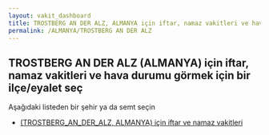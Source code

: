 ```yaml
---
layout: vakit_dashboard
title: TROSTBERG AN DER ALZ, ALMANYA için iftar, namaz vakitleri ve hava durumu - ilçe/eyalet seç
permalink: /ALMANYA/TROSTBERG AN DER ALZ
---
```


## TROSTBERG AN DER ALZ (ALMANYA) için iftar, namaz vakitleri ve hava durumu  görmek için bir ilçe/eyalet seç

Aşağıdaki listeden bir şehir ya da semt seçin

* [ (TROSTBERG_AN_DER_ALZ, ALMANYA) için iftar ve namaz vakitleri](/ALMANYA/TROSTBERG_AN_DER_ALZ/)

<script type="text/javascript">
  var GLOBAL_COUNTRY = 'ALMANYA';
  var GLOBAL_CITY = 'TROSTBERG AN DER ALZ';
  var GLOBAL_STATE = 'TROSTBERG AN DER ALZ';
</script>

